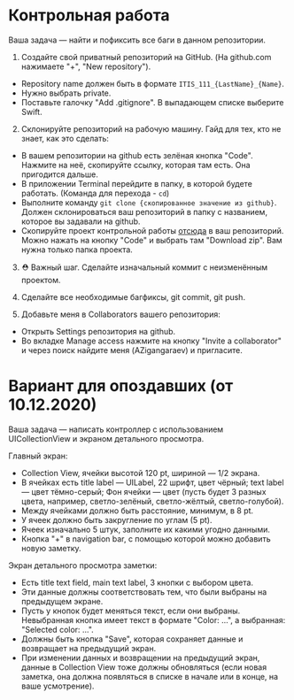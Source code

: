# Контрольная работа

Ваша задача — найти и пофиксить все баги в данном репозитории.

1. Создайте свой приватный репозиторий на GitHub. (На github.com нажимаете "+", "New repository").

* Repository name должен быть в формате `ITIS_111_{LastName}_{Name}`. 
* Нужно выбрать private. 
* Поставьте галочку "Add .gitignore". В выпадающем списке выберите Swift.

2. Склонируйте репозиторий на рабочую машину. Гайд для тех, кто не знает, как это сделать:

* В вашем репозитории на github есть зелёная кнопка "Code". Нажмите на неё, скопируйте ссылку, которая там есть. Она пригодится дальше.
* В приложении Terminal перейдите в папку, в которой будете работать. (Команда для перехода - `cd`)
* Выполните команду `git clone {скопированное значение из github}`. Должен склонироваться ваш репозиторий в папку с названием, которое вы задавали на github.
* Скопируйте проект контрольной работы [отсюда](https://github.com/AZigangaraev/ITIS_2020_111) в ваш репозиторий. Можно нажать на кнопку "Code" и выбрать там "Download zip". Вам нужна только папка проекта.
 
3. ⛑ Важный шаг. Сделайте изначальный коммит с неизменённым проектом.
4. Сделайте все необходимые багфиксы, git commit, git push.

5. Добавьте меня в Collaborators вашего репозитория:

* Открыть Settings репозитория на github.
* Во вкладке Manage access нажмите на кнопку "Invite a collaborator" и через поиск найдите меня (AZigangaraev) и пригласите.

# Вариант для опоздавших (от 10.12.2020)

Ваша задача — написать контроллер с использованием UICollectionView и экраном детального просмотра.

Главный экран:
* Collection View, ячейки высотой 120 pt, шириной — 1/2 экрана.
* В ячейках есть title label — UILabel, 22 шрифт, цвет чёрный; text label — цвет тёмно-серый; Фон ячейки — цвет (пусть будет 3 разных цвета, например, светло-зелёный, светло-жёлтый, светло-голубой).
* Между ячейками должно быть расстояние, минимум, в 8 pt.
* У ячеек должно быть закругление по углам (5 pt).
* Ячеек изначально 5 штук, заполните их какими угодно данными.
* Кнопка "+" в navigation bar, с помощью которой можно добавить новую заметку.

Экран детального просмотра заметки:
* Есть title text field, main text label, 3 кнопки с выбором цвета.
* Эти данные должны соответствовать тем, что были выбраны на предыдущем экране.
* Пусть у кнопок будет меняться текст, если они выбраны. Невыбранная кнопка имеет текст в формате "Color: ...", а выбранная: "Selected color: ...".
* Должны быть кнопка "Save", которая сохраняет данные и возвращает на предыдущий экран.
* При изменении данных и возвращении на предыдущий экран, данные в Collection View тоже должны обновляться (если новая заметка, она должна появляться в списке в начале или в конце, на ваше усмотрение).
